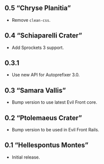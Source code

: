 ## 0.5 “Chryse Planitia”

* Remove `clean-css`.

## 0.4 “Schiaparelli Crater”

* Add Sprockets 3 support.

## 0.3.1

* Use new API for Autoprefixer 3.0.

## 0.3 “Samara Vallis”

* Bump version to use latest Evil Front core.

## 0.2 “Ptolemaeus Crater”

* Bump version to be used in Evil Front Rails.

## 0.1 “Hellespontus Montes”

* Initial release.
